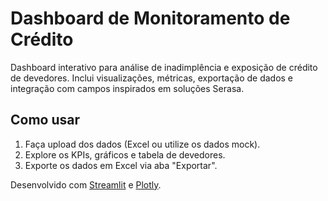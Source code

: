 # Dashboard de Monitoramento de Crédito

Dashboard interativo para análise de inadimplência e exposição de crédito de devedores.
Inclui visualizações, métricas, exportação de dados e integração com campos inspirados em soluções Serasa.

## Como usar

1. Faça upload dos dados (Excel ou utilize os dados mock).
2. Explore os KPIs, gráficos e tabela de devedores.
3. Exporte os dados em Excel via aba "Exportar".

Desenvolvido com [Streamlit](https://streamlit.io) e [Plotly](https://plotly.com).
